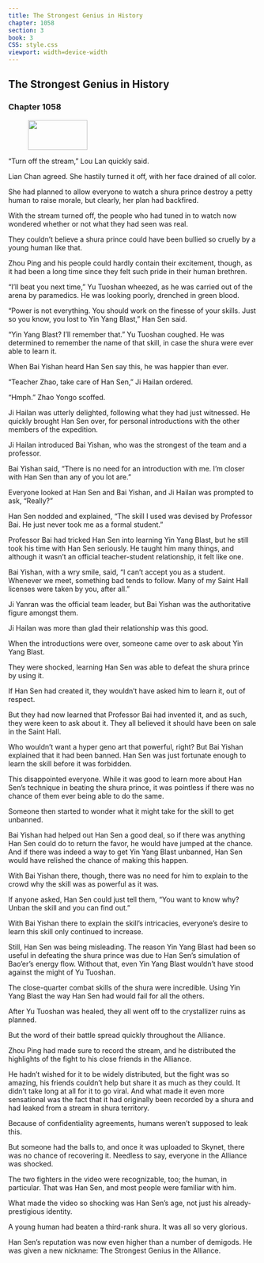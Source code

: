 ```yaml
---
title: The Strongest Genius in History
chapter: 1058
section: 3
book: 3
CSS: style.css
viewport: width=device-width
---
```


## The Strongest Genius in History

### Chapter 1058

<figure>
	<img src="../Images/gem.gif" alt="" id="gem" width="120" height="60" />
</figure>

“Turn off the stream,” Lou Lan quickly said.

Lian Chan agreed. She hastily turned it off, with her face drained of all color.

She had planned to allow everyone to watch a shura prince destroy a petty human to raise morale, but clearly, her plan had backfired.

With the stream turned off, the people who had tuned in to watch now wondered whether or not what they had seen was real.

They couldn’t believe a shura prince could have been bullied so cruelly by a young human like that.

Zhou Ping and his people could hardly contain their excitement, though, as it had been a long time since they felt such pride in their human brethren.

“I’ll beat you next time,” Yu Tuoshan wheezed, as he was carried out of the arena by paramedics. He was looking poorly, drenched in green blood.

“Power is not everything. You should work on the finesse of your skills. Just so you know, you lost to Yin Yang Blast,” Han Sen said.

“Yin Yang Blast? I’ll remember that.” Yu Tuoshan coughed. He was determined to remember the name of that skill, in case the shura were ever able to learn it.

When Bai Yishan heard Han Sen say this, he was happier than ever.

“Teacher Zhao, take care of Han Sen,” Ji Hailan ordered.

“Hmph.” Zhao Yongo scoffed.

Ji Hailan was utterly delighted, following what they had just witnessed. He quickly brought Han Sen over, for personal introductions with the other members of the expedition.

Ji Hailan introduced Bai Yishan, who was the strongest of the team and a professor.

Bai Yishan said, “There is no need for an introduction with me. I’m closer with Han Sen than any of you lot are.”

Everyone looked at Han Sen and Bai Yishan, and Ji Hailan was prompted to ask, “Really?”

Han Sen nodded and explained, “The skill I used was devised by Professor Bai. He just never took me as a formal student.”

Professor Bai had tricked Han Sen into learning Yin Yang Blast, but he still took his time with Han Sen seriously. He taught him many things, and although it wasn’t an official teacher-student relationship, it felt like one.

Bai Yishan, with a wry smile, said, “I can’t accept you as a student. Whenever we meet, something bad tends to follow. Many of my Saint Hall licenses were taken by you, after all.”

Ji Yanran was the official team leader, but Bai Yishan was the authoritative figure amongst them.

Ji Hailan was more than glad their relationship was this good.

When the introductions were over, someone came over to ask about Yin Yang Blast.

They were shocked, learning Han Sen was able to defeat the shura prince by using it.

If Han Sen had created it, they wouldn’t have asked him to learn it, out of respect.

But they had now learned that Professor Bai had invented it, and as such, they were keen to ask about it. They all believed it should have been on sale in the Saint Hall.

Who wouldn’t want a hyper geno art that powerful, right? But Bai Yishan explained that it had been banned. Han Sen was just fortunate enough to learn the skill before it was forbidden.

This disappointed everyone. While it was good to learn more about Han Sen’s technique in beating the shura prince, it was pointless if there was no chance of them ever being able to do the same.

Someone then started to wonder what it might take for the skill to get unbanned.

Bai Yishan had helped out Han Sen a good deal, so if there was anything Han Sen could do to return the favor, he would have jumped at the chance. And if there was indeed a way to get Yin Yang Blast unbanned, Han Sen would have relished the chance of making this happen.

With Bai Yishan there, though, there was no need for him to explain to the crowd why the skill was as powerful as it was.

If anyone asked, Han Sen could just tell them, “You want to know why? Unban the skill and you can find out.”

With Bai Yishan there to explain the skill’s intricacies, everyone’s desire to learn this skill only continued to increase.

Still, Han Sen was being misleading. The reason Yin Yang Blast had been so useful in defeating the shura prince was due to Han Sen’s simulation of Bao’er’s energy flow. Without that, even Yin Yang Blast wouldn’t have stood against the might of Yu Tuoshan.

The close-quarter combat skills of the shura were incredible. Using Yin Yang Blast the way Han Sen had would fail for all the others.

After Yu Tuoshan was healed, they all went off to the crystallizer ruins as planned.

But the word of their battle spread quickly throughout the Alliance.

Zhou Ping had made sure to record the stream, and he distributed the highlights of the fight to his close friends in the Alliance.

He hadn’t wished for it to be widely distributed, but the fight was so amazing, his friends couldn’t help but share it as much as they could. It didn’t take long at all for it to go viral. And what made it even more sensational was the fact that it had originally been recorded by a shura and had leaked from a stream in shura territory.

Because of confidentiality agreements, humans weren’t supposed to leak this.

But someone had the balls to, and once it was uploaded to Skynet, there was no chance of recovering it. Needless to say, everyone in the Alliance was shocked.

The two fighters in the video were recognizable, too; the human, in particular. That was Han Sen, and most people were familiar with him.

What made the video so shocking was Han Sen’s age, not just his already-prestigious identity.

A young human had beaten a third-rank shura. It was all so very glorious.

Han Sen’s reputation was now even higher than a number of demigods. He was given a new nickname: The Strongest Genius in the Alliance.